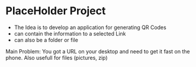 # PlaceHolder Project
 - The Idea is to develop an application for generating QR Codes
  - can contain the information to a selected Link
  - can also be a folder or file
  
 
 Main Problem: You got a URL on your desktop and need to get it fast on the phone. Also usefull for files (pictures, zip)